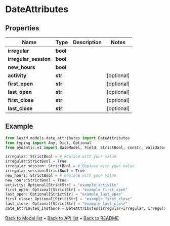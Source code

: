 # DateAttributes

## Properties
Name | Type | Description | Notes
------------ | ------------- | ------------- | -------------
**irregular** | **bool** |  | 
**irregular_session** | **bool** |  | 
**new_hours** | **bool** |  | 
**activity** | **str** |  | [optional] 
**first_open** | **str** |  | [optional] 
**last_open** | **str** |  | [optional] 
**first_close** | **str** |  | [optional] 
**last_close** | **str** |  | [optional] 
## Example

```python
from lusid.models.date_attributes import DateAttributes
from typing import Any, Dict, Optional
from pydantic.v1 import BaseModel, Field, StrictBool, constr, validator

irregular: StrictBool = # Replace with your value
irregular:StrictBool = True
irregular_session: StrictBool = # Replace with your value
irregular_session:StrictBool = True
new_hours: StrictBool = # Replace with your value
new_hours:StrictBool = True
activity: Optional[StrictStr] = "example_activity"
first_open: Optional[StrictStr] = "example_first_open"
last_open: Optional[StrictStr] = "example_last_open"
first_close: Optional[StrictStr] = "example_first_close"
last_close: Optional[StrictStr] = "example_last_close"
date_attributes_instance = DateAttributes(irregular=irregular, irregular_session=irregular_session, new_hours=new_hours, activity=activity, first_open=first_open, last_open=last_open, first_close=first_close, last_close=last_close)

```

[Back to Model list](../README.md#documentation-for-models) &#8226; [Back to API list](../README.md#documentation-for-api-endpoints) &#8226; [Back to README](../README.md)

